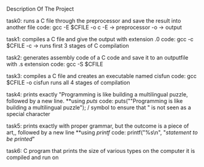 Description Of The Project

task0: runs a C file through the preprocessor and save the result into another file
code: gcc -E $CFILE -o c 
-E -> preprocessor
-o -> output

task1: compiles a C file and give the output with extension .0
code: gcc -c $CFILE
-c -> runs first 3 stages of C compilation

task2: generates assembly code of a C code and save it to an outputfile with .s extension
code: gcc -S $CFILE

task3: compiles a C file and creates an executable named cisfun
code: gcc $CFILE -o cisfun
runs all 4 stages of compilation

task4: prints exactly "Programming is like building a multilingual puzzle, followed by a new line.
**using _puts_
code: puts("\"Programming is like building a multilingual puzzle");
/ symbol to ensure that " is not seen as a special character

task5: prints exactly with proper grammar, but the outcome is a piece of art,, followed by a new line
**using _printf_
code: printf("%s\n", "_statement to be printed_"

task6: C program that prints the size of various types on the computer it is compiled and run on


